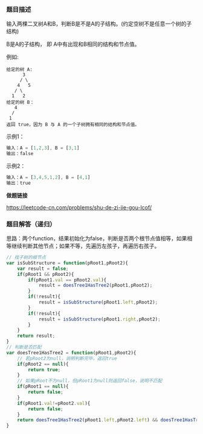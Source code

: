 ### 题目描述

输入两棵二叉树A和B，判断B是不是A的子结构。(约定空树不是任意一个树的子结构)

B是A的子结构， 即 A中有出现和B相同的结构和节点值。

例如:

```
给定的树 A:
      3
     / \
    4   5
   / \
  1   2
给定的树 B：
   4 
  /
 1
返回 true，因为 B 与 A 的一个子树拥有相同的结构和节点值。
```

示例1：

```js
输入：A = [1,2,3], B = [3,1]
输出：false
```

示例2：

```js
输入：A = [3,4,5,1,2], B = [4,1]
输出：true
```

**做题链接**

https://leetcode-cn.com/problems/shu-de-zi-jie-gou-lcof/

### 题目解答（递归）

思路：两个function，结果初始化为false，判断是否两个根节点值相等，如果相等继续判断其他节点；如果不等，先遍历左孩子，再遍历右孩子。

```js
// 找子树的根节点
var isSubStructure = function(pRoot1,pRoot2){
    var result = false;
    if(pRoot1 && pRoot2){
        if(pRoot1.val == pRoot2.val){
            result = doesTree1HasTree2(pRoot1,pRoot2);
        }
        if(!result){
            result = isSubStructure(pRoot1.left,pRoot2);
        }
        if(!result){
            result = isSubStructure(pRoot1.right,pRoot2);
        }
    }
    return result;
}
// 判断是否匹配
var doesTree1HasTree2 = function(pRoot1,pRoot2){
    // 若pRoot2为null，说明判断完毕，返回true
    if(pRoot2 == null){
        return true;
    }
    // 如果pRoot不为null，但pRoot1为null则返回false，说明不匹配
    if(pRoot1 == null){
        return false;
    }
    if(pRoot1.val!=pRoot2.val){
        return false;
    }
    return doesTree1HasTree2(pRoot1.left,pRoot2.left) && doesTree1HasTree2(pRoot1.right,pRoot2.right);
}
```

